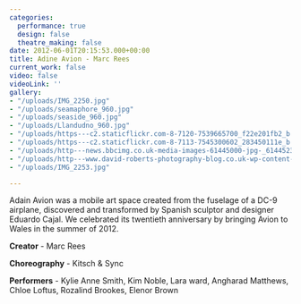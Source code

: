 ```yaml
---
categories:
  performance: true
  design: false
  theatre_making: false
date: 2012-06-01T20:15:53.000+00:00
title: Adine Avion - Marc Rees
current_work: false
video: false
videoLink: ''
gallery:
- "/uploads/IMG_2250.jpg"
- "/uploads/seamaphore_960.jpg"
- "/uploads/seaside_960.jpg"
- "/uploads/Llandudno_960.jpg"
- "/uploads/https---c2.staticflickr.com-8-7120-7539665700_f22e201fb2_b.jpg"
- "/uploads/https---c2.staticflickr.com-8-7113-7545300602_283450111e_b.jpg"
- "/uploads/http---news.bbcimg.co.uk-media-images-61445000-jpg-_61445230_captainmarcreesandhisstewardessesinsideadainavion.jpg"
- "/uploads/http---www.david-roberts-photography-blog.co.uk-wp-content-uploads-2012-07-ComeFlyWithMe-5579-2.jpg"
- "/uploads/IMG_2253.jpg"

---
```

Adain Avion was a mobile art space created from the fuselage of a DC-9 airplane, discovered and transformed by Spanish sculptor and designer Eduardo Cajal. We celebrated its twentieth anniversary by bringing Avion to Wales in the summer of 2012.

**Creator** - Marc Rees

**Choreography** - Kitsch & Sync

**Performers** - Kylie Anne Smith, Kim Noble, Lara ward, Angharad Matthews, Chloe Loftus, Rozalind Brookes, Elenor Brown 